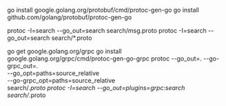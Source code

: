 go install google.golang.org/protobuf/cmd/protoc-gen-go
go install github.com/golang/protobuf/protoc-gen-go

protoc -I=search --go_out=search search/msg.proto
protoc -I=search --go_out=search search/*.proto

go get google.golang.org/grpc
go install google.golang.org/grpc/cmd/protoc-gen-go-grpc
protoc --go_out=. --go-grpc_out=. \
    --go_opt=paths=source_relative \
    --go-grpc_opt=paths=source_relative \
    search/*.proto
protoc -I=search --go_out=plugins=grpc:search search/*.proto
